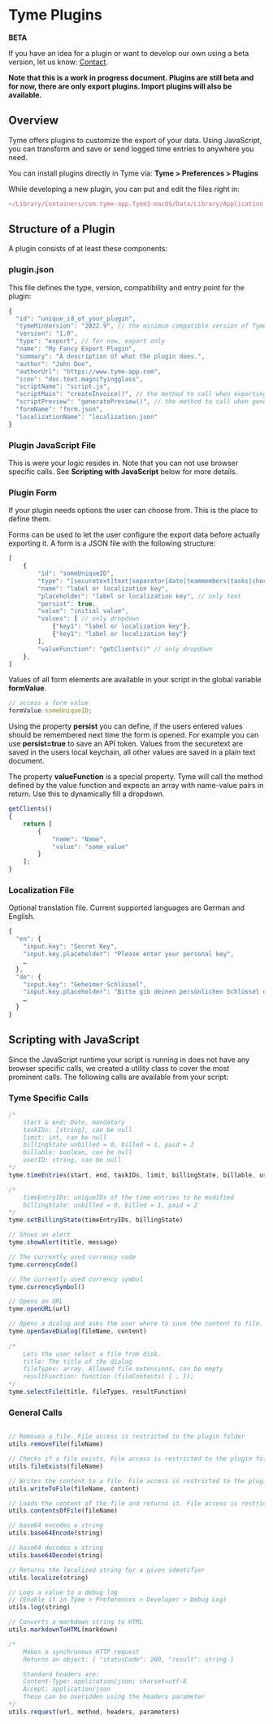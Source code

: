 # Tyme Plugins

**BETA**

If you have an idea for a plugin or want to develop our own using a beta version, let us know: [Contact](https://www.tyme-app.com/en/contact/). 

**Note that this is a work in progress document. Plugins are still beta and for now, there are only export plugins.
Import plugins will also be available.**

## Overview

Tyme offers plugins to customize the export of your data.
Using JavaScript, you can transform and save or send logged time entries to anywhere you need.

You can install plugins directly in Tyme via: **Tyme > Preferences > Plugins**

While developing a new plugin, you can put and edit the files right in:

```javascript
~/Library/Containers/com.tyme-app.Tyme3-macOS/Data/Library/Application Support/plugins/[YOUR_PLUGIN_FOLDER]/
 ```

## Structure of a Plugin

A plugin consists of at least these components:

### plugin.json

This file defines the type, version, compatibility and entry point for the plugin:

```javascript
{
  "id": "unique_id_of_your_plugin",
  "tymeMinVersion": "2022.9", // the minimum compatible version of Tyme for this plugin
  "version": "1.0",
  "type": "export", // for now, export only
  "name": "My Fancy Export Plugin",
  "summary": "A description of what the plugin does.",
  "author": "John Doe",
  "authorUrl": "https://www.tyme-app.com",
  "icon": "doc.text.magnifyingglass",
  "scriptName": "script.js",
  "scriptMain": "createInvoice()", // the method to call when exporting
  "scriptPreview": "generatePreview()", // the method to call when generating a preview (HTML is expected in return)
  "formName": "form.json",
  "localizationName": "localization.json"
}
```

### Plugin JavaScript File

This is were your logic resides in. Note that you can not use browser specific calls.
See **Scripting with JavaScript** below for more details.

### Plugin Form

If your plugin needs options the user can choose from. This is the place to define them.

Forms can be used to let the user configure the export data before actually exporting it.
A form is a JSON file with the following structure:

```javascript
[
    {
        "id": "someUniqueID",
        "type": "[securetext|text|separator|date|teammembers|tasks|checkbox|dropdown]",
        "name": "label or localization key",
        "placeholder": "label or localization key", // only text
        "persist": true,
        "value": "initial value",
        "values": [ // only dropdown
            {"key1": "label or localization key"},
            {"key1": "label or localization key"}
        ],
        "valueFunction": "getClients()" // only dropdown
    },
]
 ```

Values of all form elements are available in your script in the global variable **formValue**.

```javascript
// access a form value
formValue.someUniqueID;
 ```

Using the property **persist** you can define, if the users entered values should be remembered next time the form is opened.
For example you can use **persist=true** to save an API token. Values from the securetext are saved in the users local keychain, all other values are saved in a plain text document.

The property **valueFunction** is a special property. Tyme will call the method defined by the value function and
expects an array with name-value pairs in return. Use this to dynamically fill a dropdown.

```javascript
getClients()
{
    return [
        {
            "name": "Name",
            "value": "some_value"
        }
    ];
}
 ```


### Localization File

Optional translation file. Current supported languages are German and English.

```javascript
{
  "en": {
    "input.key": "Secret Key",
    "input.key.placeholder": "Please enter your personal key",
    …
  },
  "de": {
    "input.key": "Geheimer Schlüssel",
    "input.key.placeholder": "Bitte gib deinen persönlichen Schlüssel ein",
    …
  }
}
```

## Scripting with JavaScript

Since the JavaScript runtime your script is running in does not have any browser specific calls, we created a utility
class to cover the most prominent calls. The following calls are available from your script:

### Tyme Specific Calls

```javascript
/* 
    start & end: Date, mandatory
    taskIDs: [string], can be null
    limit: int, can be null
    billingState unbilled = 0, billed = 1, paid = 2
    billable: boolean, can be null
    userID: string, can be null
*/
tyme.timeEntries(start, end, taskIDs, limit, billingState, billable, userID)

/* 
    timeEntryIDs: uniqueIDs of the time entries to be modified
    billingState: unbilled = 0, billed = 1, paid = 2
*/
tyme.setBillingState(timeEntryIDs, billingState)

// Shows an alert
tyme.showAlert(title, message)

// The currently used currency code
tyme.currencyCode()

// The currently used currency symbol
tyme.currencySymbol()

// Opens an URL
tyme.openURL(url)

// Opens a dialog and asks the user where to save the content to file.
tyme.openSaveDialog(fileName, content)
 
/*
    Lets the user select a file from disk. 
    title: The title of the dialog
    fileTypes: array. Allowed file extensions, can be empty
    resultFunction: function (fileContents) { … });
*/
tyme.selectFile(title, fileTypes, resultFunction)
```

### General Calls

```javascript

// Removes a file. File access is restricted to the plugin folder
utils.removeFile(fileName)

// Checks if a file exists. File access is restricted to the plugin folder
utils.fileExists(fileName)

// Writes the content to a file. File access is restricted to the plugin folder
utils.writeToFile(fileName, content)

// Loads the content of the file and returns it. File access is restricted to the plugin folder
utils.contentsOfFile(fileName)

// base64 encodes a string
utils.base64Encode(string)

// base64 decodes a string
utils.base64Decode(string)

// Returns the localized string for a given identifier
utils.localize(string)

// Logs a value to a debug log
// (Enable it in Tyme > Preferences > Developer > Debug Log)
utils.log(string)

// Converts a markdown string to HTML
utils.markdownToHTML(markdown)

/*
    Makes a synchronous HTTP request
    Returns an object: { "statusCode": 200, "result": string }

    Standard headers are: 
    Content-Type: application/json; charset=utf-8
    Accept: application/json
    These can be overidden using the headers parameter
*/
utils.request(url, method, headers, parameters)
```